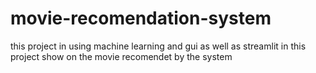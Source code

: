 # movie-recomendation-system
this project in using machine learning and gui as well as streamlit
in this project show on the movie recomendet by the system

